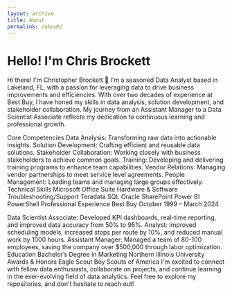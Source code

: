 ```yaml
---
layout: archive
title: About
permalink: /about/
---
```


# Hello! I'm Chris Brockett

Hi there! I'm Christopher Brockett 👋
I'm a seasoned Data Analyst based in Lakeland, FL, with a passion for leveraging data to drive business improvements and efficiencies. With over two decades of experience at Best Buy, I have honed my skills in data analysis, solution development, and stakeholder collaboration. My journey from an Assistant Manager to a Data Scientist Associate reflects my dedication to continuous learning and professional growth.

Core Competencies
Data Analysis: Transforming raw data into actionable insights.
Solution Development: Crafting efficient and reusable data solutions.
Stakeholder Collaboration: Working closely with business stakeholders to achieve common goals.
Training: Developing and delivering training programs to enhance team capabilities.
Vendor Relations: Managing vendor partnerships to meet service level agreements.
People Management: Leading teams and managing large groups effectively.
Technical Skills
Microsoft Office Suite
Hardware & Software Troubleshooting/Support
Teradata
SQL
Oracle
SharePoint
Power BI
PowerShell
Professional Experience
Best Buy
October 1999 – March 2024

Data Scientist Associate: Developed KPI dashboards, real-time reporting, and improved data accuracy from 50% to 95%.
Analyst: Improved scheduling models, increased stops per route by 10%, and reduced manual work by 1000 hours.
Assistant Manager: Managed a team of 80-100 employees, saving the company over $500,000 through labor optimization.
Education
Bachelor’s Degree in Marketing
Northern Illinois University
Awards & Honors
Eagle Scout
Boy Scouts of America
I'm excited to connect with fellow data enthusiasts, collaborate on projects, and continue learning in the ever-evolving field of data analytics. Feel free to explore my repositories, and don't hesitate to reach out!